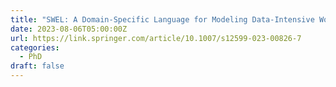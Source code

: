 ```yaml
---
title: "SWEL: A Domain-Specific Language for Modeling Data-Intensive Workflows"
date: 2023-08-06T05:00:00Z
url: https://link.springer.com/article/10.1007/s12599-023-00826-7
categories:
  - PhD
draft: false
---
```

